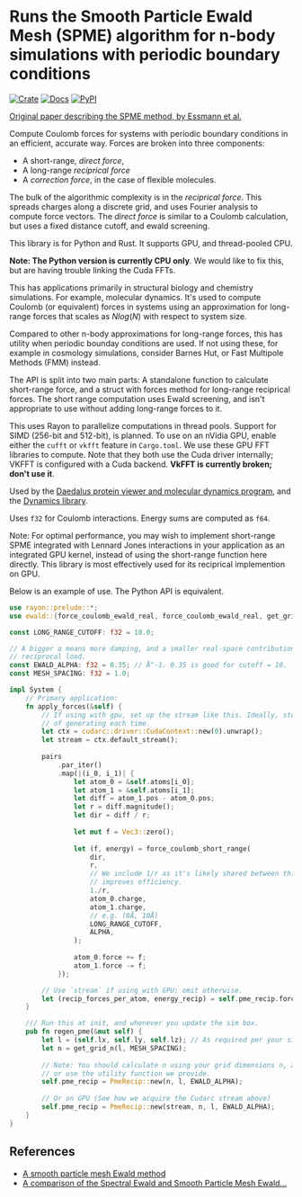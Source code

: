 # Runs the Smooth Particle Ewald Mesh (SPME) algorithm for n-body simulations with periodic boundary conditions

[![Crate](https://img.shields.io/crates/v/ewald.svg)](https://crates.io/crates/ewald)
[![Docs](https://docs.rs/ewald/badge.svg)](https://docs.rs/ewald)
[![PyPI](https://img.shields.io/pypi/v/ewald.svg)](https://pypi.org/project/ewald)

[//]: # ([![DOI]&#40;https://zenodo.org/badge/DOI/10.5281/zenodo.15616833.svg&#41;]&#40;https://doi.org/10.5281/zenodo.15616833&#41;)

[Original paper describing the SPME method, by Essmann et al.](https://biomolmd.org/mw/images/e/e0/Spme.pdf)

Compute Coulomb forces for systems with periodic boundary conditions in an efficient, accurate way. Forces are broken
into three components: 

 - A short-range, *direct force*, 
 - A long-range *reciprical force*
 - A *correction force*, in the case of flexible molecules.

The bulk of the algorithmic complexity is in the *reciprical force*. This spreads charges along a discrete grid, and uses 
Fourier analysis to compute force vectors. The *direct force* is similar to a Coulomb calculation, but uses a fixed distance 
 cutoff, and ewald screening.

This library is for Python and Rust. It supports GPU, and thread-pooled CPU.

**Note: The Python version is currently CPU only**. We would like to fix this, but are having trouble
linking the Cuda FFTs.

This has applications primarily in structural biology and chemistry simulations. For example, molecular dynamics.
It's used to compute Coulomb (or equivalent) forces in systems using an approximation for long-range forces that
scales as $N log(N)$ with respect to system size.

Compared to other n-body approximations for long-range forces, this has utility when periodic bounday conditions are used.
If not using these, for example in cosmology simulations, consider Barnes Hut, or Fast Multipole Methods (FMM)
instead.

The API is split into two main parts: A standalone function to calculate short-range force, and 
a struct with forces method for long-range reciprical forces. The short range computation uses Ewald screening,
and isn't appropriate to use without adding long-range forces to it.

This uses Rayon to parallelize computations in thread pools. Support for SIMD (256-bit and 512-bit), is planned. To use on an nVidia GPU, enable 
either the `cufft` or `vkfft`  feature in `Cargo.toml`. We use these GPU FFT libraries to compute. Note that they both
use the Cuda driver internally; VKFFT is configured with a Cuda backend. **VkFFT is currently broken; don't use it**.

Used by the [Daedalus protein viewer and molecular dynamics program](https://github.com/david-oconnor/daedalus), and
the [Dynamics library](https://github.com/david-oconnor/dynamics).

Uses `f32` for Coulomb interactions. Energy sums are computed as `f64`.

Note: For optimal performance, you may wish to implement short-range SPME integrated with Lennard Jones interactions
in your application as an integrated GPU kernel, instead of using the short-range function here directly. This
library is most effectively used for its reciprical implemention on GPU.

Below is an example of use. The Python API is equivalent.



```rust
use rayon::prelude::*;
use ewald::{force_coulomb_ewald_real, force_coulomb_ewald_real, get_grid_n};

const LONG_RANGE_CUTOFF: f32 = 10.0;

// A bigger α means more damping, and a smaller real-space contribution. (Cheaper real), but larger
// reciprocal load.
const EWALD_ALPHA: f32 = 0.35; // Å^-1. 0.35 is good for cutoff = 10.
const MESH_SPACING: f32 = 1.0;

impl System {
    // Primary application:
    fn apply_forces(&self) {
        // If using with gpu, set up the stream like this. Ideally, store it somewhere instead
        // of generating each time.
        let ctx = cudarc::driver::CudaContext::new(0).unwrap();
        let stream = ctx.default_stream();
        
        pairs
            .par_iter()
            .map(|(i_0, i_1)| {
                let atom_0 = &self.atoms[i_0];
                let atom_1 = &self.atoms[i_1];
                let diff = atom_1.pos - atom_0.pos;
                let r = diff.magnitude();
                let dir = diff / r;
    
                let mut f = Vec3::zero();
    
                let (f, energy) = force_coulomb_short_range(
                    dir,
                    r,
                    // We include 1/r as it's likely shared between this and Lennard Jones;
                    // improves efficiency.
                    1./r,
                    atom_0.charge,
                    atom_1.charge,
                    // e.g. (8Å, 10Å)
                    LONG_RANGE_CUTOFF,
                    ALPHA,
                );
    
                atom_0.force += f;
                atom_1.force -= f;
            });

        // Use `stream` if using with GPU; omit otherwise.
        let (recip_forces_per_atom, energy_recip) = self.pme_recip.forces(&stream, &atom_posits, &[atom_charges]);
    }

    /// Run this at init, and whenever you update the sim box.
    pub fn regen_pme(&mut self) {
        let l = (self.lx, self.ly, self.lz); // As required per your simulation.
        let n = get_grid_n(l, MESH_SPACING);
        
        // Note: You should calculate n using your grid dimensions n, and an appropriate mesh spacing, 
        // or use the utility function we provide.
        self.pme_recip = PmeRecip::new(n, l, EWALD_ALPHA);
        
        // Or on GPU (See how we acquire the Cudarc stream above)
        self.pme_recip = PmeRecip::new(stream, n, l, EWALD_ALPHA);
    }
}
```


## References

 - [A smooth particle mesh Ewald method](https://biomolmd.org/mw/images/e/e0/Spme.pdf)
 - [A comparison of the Spectral Ewald and Smooth Particle Mesh Ewald...](https://arxiv.org/pdf/1712.04718)